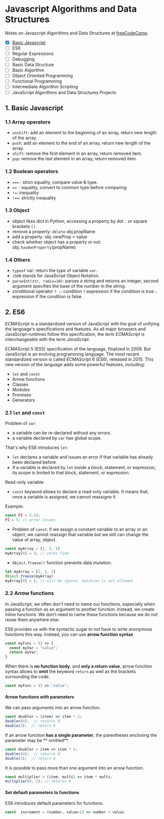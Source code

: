 # Javascript Algorithms and Data Structures

Notes on Javascript Algorithms and Data Structures at [freeCodeCamp](https://www.freecodecamp.org/learn).

- [x] [Basic Javascript](#1-basic-javascript)
- [ ] ES6
- [ ] Regular Expressions
- [ ] Debugging
- [ ] Basic Data Structure
- [ ] Basic Algorithm
- [ ] Object Oriented Programming
- [ ] Functional Programming
- [ ] Intermediate Algorithm Scripting
- [ ] JavaScript Algorithms and Data Structures Projects

## 1. Basic Javascript

### 1.1 Array operators

- `unshift`: add an element to the beginning of an array, return new length of the array.
- `push`: add an element to the end of an array, return new length of the array.
- `shift`: remove the first element in an array, return removed item.
- `pop`: remove the last element in an array, return removed item.

### 1.2 Boolean operators

- `===` : strict equality, compare value & type.
- `== `: equality, convert to common type before comparing
- `!=`: inequality
- `!==`: strictly inequality

### 1.3 Object

- object likes dict in Python, accessing a property by dot `.` or square brackets `[]`.
- remove a property: `delete` obj.propName
- add a property: obj`.`newProp = value
- check whether object has a property or not: obj`.hasOwnProperty`(propName)

### 1.4 Others

- `typeof` var: return the type of variable `var`.
- `JSON` stands for JavaScript Object Notation.
- `parseInt(str, radix=10)`: parses a string and returns an integer, second argument specifies the base of the number in the string.
- conditional operator `? :`: condition `?` expression if the condition is true `:` expression if the condition is false.

## 2. ES6

ECMAScript is a standardized version of JavaScript with the goal of unifying the language's specifications and features. As all major browsers and JavaScript-runtimes follow this specification, the term _ECMAScript_ is interchangeable with the term _JavaScript_.

ECMAScript 5 (ES5) specification of the language, finalized in 2009. But JavaScript is an evolving programming language. The most recent standardized version is called ECMAScript 6 (ES6), released in 2015. This new version of the language adds some powerful features, including:
-   `let`  and  `const`
-   Arrow functions
-   Classes
-   Modules
-   Promises
-   Generators

### 2.1 `let` and `const`

Problem of `var`:
- a variable can be re-declared without any errors.
- a variable declared by `var` has global scope.

That's why ES6 introduces `let`:
- `let` declares a variable and issues an error if that variable has already been declared before.
- if a variable is declared by `let` inside a block, statement, or expression, its scope is limited to that block, statement, or expression.

Read-only variable:
- `const` keyword allows to declare a read-only variable. It means that, once a variable is assigned, we cannot reassigne it.

Example:
```js
const PI = 3.14;
PI = 5; // error issues
```

- Problem of `const`: if we assign a constant variable to an array or an object, we cannot reassign that variable but we still can change the value of array, object.
```js
const myArray = [2, 3, 4]
myArray[0] = 5; // works fine
```

- `Object.freeze()` function prevents data mutation.
```js
let myArray = [2, 3, 4]
Object.freeze(myArray)
myArray[0] = 5; // will be ignore, mutation is not allowed.
```

###  2.2 Arrow functions

In JavaScript, we often don't need to name our functions, especially when passing a function as an argument to another function. Instead, we create inline functions. We don't need to name these functions because we do not reuse them anywhere else.

ES6 provides us with the syntactic sugar to not have to write anonymous functions this way. Instead, you can use **arrow function syntax**
```js
const myFunc = () => {
  const myVar = "value";
  return myVar;
}
```

When there is **no function body**, and **only a return value**, arrow function syntax allows to **omit** the keyword `return` as well as the brackets surrounding the code.
```js
const myFunc = () => "value";
```

#### Arrow functions with parameters

We can pass arguments into an arrow function.
```js
const doubler = (item) => item * 2;
doubler(4);  // returns 8
double(3);  // return 6
```

If an arrow function **has a single parameter**, the parentheses enclosing the parameter may be ** omitted**.
```js
const doubler = item => item * 2;
doubler(4);  // returns 8
double(3);  // return 6
```

It is possible to pass more than one argument into an arrow function.
```js
const multiplier = (item, multi) => item * multi;
multiplier(4, 2); // returns 8
```

#### Set default parameters to functions

ES6 introduces default parameters for functions.
```js
const  increment = (number, value=1) => number + value;
```